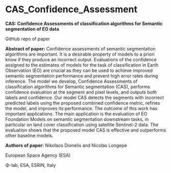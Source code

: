 # CAS_Confidence_Assessment
**CAS: Confidence Assessments of classification algorithms for Semantic segmentation of EO data**

GitHub repo of paper

**Abstract of paper:**
Confidence assessments of semantic segmentation algorithms are important. It is a desirable property of models to a priori know if they produce an incorrect output. Evaluations of the confidence assigned to the estimates of models for the task of classification in Earth Observation (EO) are crucial as they can be used to achieve improved semantic segmentation performance and prevent high error rates during inference. The model we develop, Confidence Assessments of classification algorithms for Semantic segmentation (CAS), performs confidence evaluation at the segment and pixel levels, and outputs both labels and confidence. Our model CAS detects the segments with incorrect predicted labels using the proposed combined confidence metric, refines the model, and improves its performance. The outcome of this work has important applications. The main application is the evaluation of EO Foundation Models on semantic segmentation downstream tasks, in particular on land cover classification using satellite Sentinel-2 data. The evaluation shows that the proposed model CAS is effective and outperforms other baseline models.    

**Authors of paper:**
Nikolaos Dionelis and Nicolas Longepe

European Space Agency (ESA)

Φ-lab, ESA, ESRIN, Italy

